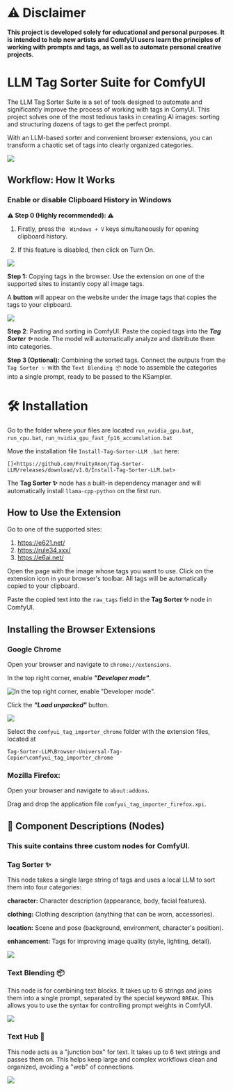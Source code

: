 # ⚠️ Disclaimer
**This project is developed solely for educational and personal purposes. It is intended to help new artists and ComfyUI users learn the principles of working with prompts and tags, as well as to automate personal creative projects.**

# LLM Tag Sorter Suite for ComfyUI
The LLM Tag Sorter Suite is a set of tools designed to automate and significantly improve the process of working with tags in ComyUI. This project solves one of the most tedious tasks in creating AI images: sorting and structuring dozens of tags to get the perfect prompt.

With an LLM-based sorter and convenient browser extensions, you can transform a chaotic set of tags into clearly organized categories.

![](images_rep/all_node.png)

## Workflow: How It Works

### **Enable or disable Clipboard History in Windows**

**⚠️ Step 0 (Highly recommended): ⚠️**

1. Firstly, press the ` Windows + V` keys simultaneously for opening clipboard history.

2. If this feature is disabled, then click on Turn On.

![](images_rep/enable-clipboard-history-W11.png)

**Step 1:** Copying tags in the browser. Use the extension on one of the supported sites to instantly copy all image tags. 

A **button** will appear on the website under the image tags that copies the tags to your clipboard.

![](images_rep/site_button.png)

**Step 2**: Pasting and sorting in ComfyUI. Paste the copied tags into the ***Tag Sorter ✨*** node. The model will automatically analyze and distribute them into categories.

**Step 3 (Optional):** Combining the sorted tags. Connect the outputs from the `Tag Sorter ✨` with the `Text Blending 📦` node to assemble the categories into a single prompt, ready to be passed to the KSampler.

# 🛠️ Installation
Go to the folder where your files are located `run_nvidia_gpu.bat`, `run_cpu.bat`, `run_nvidia_gpu_fast_fp16_accumulation.bat`

Move the installation file `Install-Tag-Sorter-LLM .bat` here:
```
[]<https://github.com/FruityAnon/Tag-Sorter-LLM/releases/download/v1.0/Install-Tag-Sorter-LLM.bat>
```

The **Tag Sorter ✨** node has a built-in dependency manager and will automatically install `llama-cpp-python` on the first run.

## How to Use the Extension
Go to one of the supported sites:

1. https://e621.net/
2. https://rule34.xxx/
3. https://e6ai.net/

Open the page with the image whose tags you want to use. Click on the extension icon in your browser's toolbar. All tags will be automatically copied to your clipboard.

Paste the copied text into the `raw_tags` field in the **Tag Sorter ✨** node in ComfyUI.

## Installing the Browser Extensions

### **Google Chrome**
Open your browser and navigate to `chrome://extensions`.

In the top right corner, enable ***"Developer mode"***.

![In the top right corner, enable ***"Developer mode"***.](images_rep/chorme_developer_mode.png)

Click the ***"Load unpacked"*** button.

![](images_rep/chrome_Load_Unpacked.png)

Select the `comfyui_tag_importer_chrome` folder with the extension files, located at 
```
Tag-Sorter-LLM\Browser-Universal-Tag-Copier\comfyui_tag_importer_chrome
```

### **Mozilla Firefox:**

Open your browser and navigate to `about:addons`.

Drag and drop the application file `comfyui_tag_importer_firefox.xpi`.

## 📖 Component Descriptions (Nodes)
### This suite contains three custom nodes for ComfyUI.

### Tag Sorter ✨

This node takes a single large string of tags and uses a local LLM to sort them into four categories:

**character:** Character description (appearance, body, facial features).

**clothing:** Clothing description (anything that can be worn, accessories).

**location:** Scene and pose (background, environment, character's position).

**enhancement:** Tags for improving image quality (style, lighting, detail).

![](images_rep/node_tagSorter.png)

### Text Blending 📦

This node is for combining text blocks. It takes up to 6 strings and joins them into a single prompt, separated by the special keyword `BREAK`. This allows you to use the syntax for controlling prompt weights in ComfyUI.

![](images_rep/node_textBlending.png)

### Text Hub 📝

This node acts as a "junction box" for text. It takes up to 6 text strings and passes them on. This helps keep large and complex workflows clean and organized, avoiding a "web" of connections.

![](images_rep/node_textHub.png)
